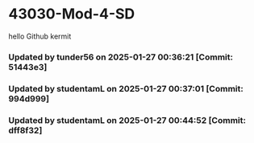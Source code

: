 ﻿# 43030-Mod-4-SD
hello Github
kermit
### Updated by tunder56 on 2025-01-27 00:36:21 [Commit: 51443e3]
### Updated by studentamL on 2025-01-27 00:37:01 [Commit: 994d999]
### Updated by studentamL on 2025-01-27 00:44:52 [Commit: dff8f32]
